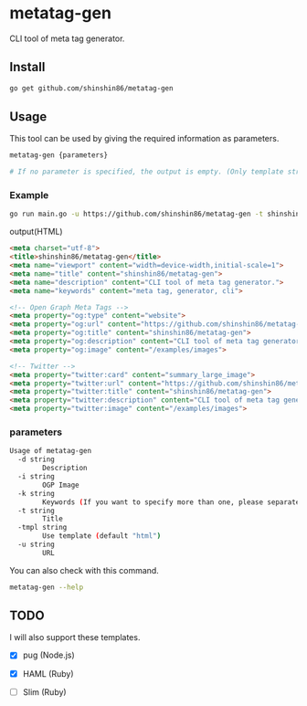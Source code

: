 # metatag-gen

CLI tool of meta tag generator.



## Install

```bash
go get github.com/shinshin86/metatag-gen
```



## Usage

This tool can be used by giving the required information as parameters.

```bash
metatag-gen {parameters}

# If no parameter is specified, the output is empty. (Only template strings.)
```



### Example

```bash
go run main.go -u https://github.com/shinshin86/metatag-gen -t shinshin86/metatag-gen -d "CLI tool of meta tag generator." -k "meta tag, generator, cli" -i "/examples/images"
```

output(HTML)

```html
<meta charset="utf-8">
<title>shinshin86/metatag-gen</title>
<meta name="viewport" content="width=device-width,initial-scale=1">
<meta name="title" content="shinshin86/metatag-gen">
<meta name="description" content="CLI tool of meta tag generator.">
<meta name="keywords" content="meta tag, generator, cli">

<!-- Open Graph Meta Tags -->
<meta property="og:type" content="website">
<meta property="og:url" content="https://github.com/shinshin86/metatag-gen">
<meta property="og:title" content="shinshin86/metatag-gen">
<meta property="og:description" content="CLI tool of meta tag generator.">
<meta property="og:image" content="/examples/images">

<!-- Twitter -->
<meta property="twitter:card" content="summary_large_image">
<meta property="twitter:url" content="https://github.com/shinshin86/metatag-gen">
<meta property="twitter:title" content="shinshin86/metatag-gen">
<meta property="twitter:description" content="CLI tool of meta tag generator.">
<meta property="twitter:image" content="/examples/images">
```



### parameters

```bash
Usage of metatag-gen
  -d string
    	Description
  -i string
    	OGP Image
  -k string
    	Keywords (If you want to specify more than one, please separate them with a comma.)
  -t string
    	Title
  -tmpl string
    	Use template (default "html")
  -u string
    	URL
```



You can also check with this command.

```bash
metatag-gen --help
```



## TODO

I will also support these templates.

- [x] pug  (Node.js)
- [x] HAML (Ruby)
- [ ] Slim (Ruby)

